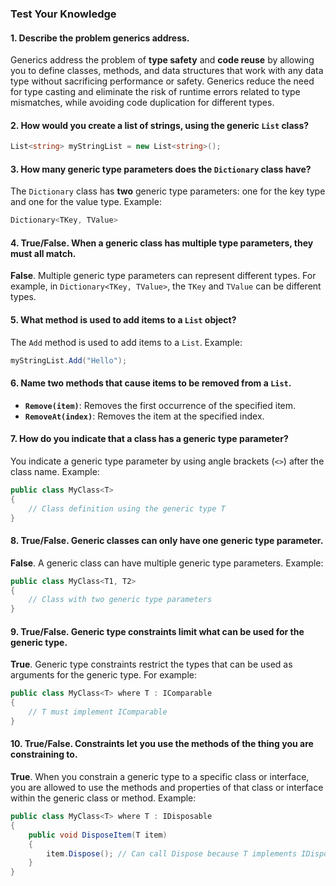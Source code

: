 ### Test Your Knowledge

#### 1. Describe the problem generics address.
Generics address the problem of **type safety** and **code reuse** by allowing you to define classes, methods, and data structures that work with any data type without sacrificing performance or safety. Generics reduce the need for type casting and eliminate the risk of runtime errors related to type mismatches, while avoiding code duplication for different types.

#### 2. How would you create a list of strings, using the generic `List` class?
```csharp
List<string> myStringList = new List<string>();
```

#### 3. How many generic type parameters does the `Dictionary` class have?
The `Dictionary` class has **two** generic type parameters: one for the key type and one for the value type. Example:
```csharp
Dictionary<TKey, TValue>
```

#### 4. **True**/False. When a generic class has multiple type parameters, they must all match.
**False**. Multiple generic type parameters can represent different types. For example, in `Dictionary<TKey, TValue>`, the `TKey` and `TValue` can be different types.

#### 5. What method is used to add items to a `List` object?
The `Add` method is used to add items to a `List`. Example:
```csharp
myStringList.Add("Hello");
```

#### 6. Name two methods that cause items to be removed from a `List`.
- **`Remove(item)`**: Removes the first occurrence of the specified item.
- **`RemoveAt(index)`**: Removes the item at the specified index.

#### 7. How do you indicate that a class has a generic type parameter?
You indicate a generic type parameter by using angle brackets (`<>`) after the class name. Example:
```csharp
public class MyClass<T>
{
    // Class definition using the generic type T
}
```

#### 8. True/**False**. Generic classes can only have one generic type parameter.
**False**. A generic class can have multiple generic type parameters. Example:
```csharp
public class MyClass<T1, T2>
{
    // Class with two generic type parameters
}
```

#### 9. **True**/False. Generic type constraints limit what can be used for the generic type.
**True**. Generic type constraints restrict the types that can be used as arguments for the generic type. For example:
```csharp
public class MyClass<T> where T : IComparable
{
    // T must implement IComparable
}
```

#### 10. **True**/False. Constraints let you use the methods of the thing you are constraining to.
**True**. When you constrain a generic type to a specific class or interface, you are allowed to use the methods and properties of that class or interface within the generic class or method. Example:
```csharp
public class MyClass<T> where T : IDisposable
{
    public void DisposeItem(T item)
    {
        item.Dispose(); // Can call Dispose because T implements IDisposable
    }
}
```
